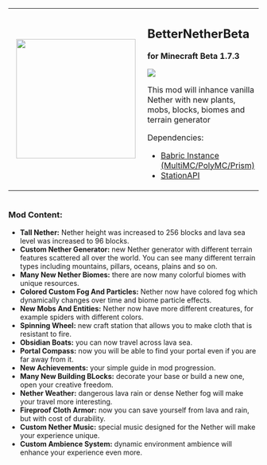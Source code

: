 <table  align="center">
	<tbody>
		<tr>
			<td width="280px" style="text-align: center;"><img src="https://github.com/paulevsGitch/BetterNetherBeta/blob/stapi-2.0/src/main/resources/assets/bnb/icon.png" alt="" style="width:240px;image-rendering: pixelated;"/></td>		
			<td>
				<h2 align="left">BetterNetherBeta</h2>
				<p><b>for Minecraft Beta 1.7.3</b></p>
				<a href="https://jitpack.io/#paulevsGitch/BetterNetherBeta"><img src="https://jitpack.io/v/paulevsGitch/BetterNetherBeta.svg"></a>
				<p>
					This mod will inhance vanilla Nether with new plants, mobs, blocks, biomes and terrain
generator
				</p>
				<p>
					Dependencies:
					<ul>
						<li><a href="https://github.com/babric/prism-instance">Babric Instance (MultiMC/PolyMC/Prism)</a></li>
						<li><a href="https://jenkins.glass-launcher.net/job/StationAPI">StationAPI</a></li>
					</ul>
				</p>
			</td>		
		</tr>
	</tbody>
</table>

<img src="https://github.com/paulevsGitch/BetterNetherBeta/blob/stapi-2.0/screenshot.png" alt=""/>

### Mod Content:
- **Tall Nether:** Nether height was increased to 256 blocks and lava sea level was increased to 96 blocks.
- **Custom Nether Generator:** new Nether generator with different terrain features scattered all over the world. You can see many different terrain types including mountains, pillars, oceans, plains and so on.
- **Many New Nether Biomes:** there are now many colorful biomes with unique resources.
- **Colored Custom Fog And Particles:** Nether now have colored fog which dynamically changes over time and biome particle effects.
- **New Mobs And Entities:** Nether now have more different creatures, for example spiders with different colors.
- **Spinning Wheel:** new craft station that allows you to make cloth that is resistant to fire.
- **Obsidian Boats:** you can now travel across lava sea.
- **Portal Compass:** now you will be able to find your portal even if you are far away from it.
- **New Achievements:** your simple guide in mod progression.
- **Many New Building BLocks:** decorate your base or build a new one, open your creative freedom.
- **Nether Weather:** dangerous lava rain or dense Nether fog will make your travel more interesting.
- **Fireproof Cloth Armor:** now you can save yourself from lava and rain, but with cost of durability.
- **Custom Nether Music:** special music designed for the Nether will make your experience unique.
- **Custom Ambience System:** dynamic environment ambience will enhance your experience even more.